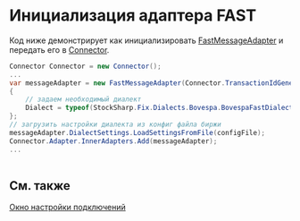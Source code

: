 # Инициализация адаптера FAST

Код ниже демонстрирует как инициализировать [FastMessageAdapter](xref:StockSharp.Fix.FastMessageAdapter) и передать его в [Connector](xref:StockSharp.Algo.Connector).

```cs
Connector Connector = new Connector();				
...				
var messageAdapter = new FastMessageAdapter(Connector.TransactionIdGenerator)
{
    // задаем необходимый диалект
    Dialect = typeof(StockSharp.Fix.Dialects.Bovespa.BovespaFastDialect),
};
// загрузить настройки диалекта из конфиг файла биржи
messageAdapter.DialectSettings.LoadSettingsFromFile(configFile);
Connector.Adapter.InnerAdapters.Add(messageAdapter);
...	
							
```

## См. также

[Окно настройки подключений](../../../graphical_user_interface/connection_settings_window.md)
